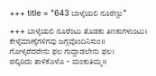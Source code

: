 +++
title = "643 ಬಾಳ್ಕೆಯಲಿ ನೂರೆಣ್ಟು"

+++
ಬಾಳ್ಕೆಯಲಿ ನೂರೆಂಟು ತೊಡಕು ತಿಣಕುಗಳುಂಟು।  
ಕೇಳ್ಕೆಮಾಣ್ಕೆಗಳಿಗವು ಜಗ್ಗವೊಂದಿನಿಸುಂ॥  
ಗೋಳ್ಕರೆದರೇನು ಫಲ ಗುದ್ದಾಡಲೇನು ಫಲ।  
ಪಲ್ಕಿರಿದು ತಾಳಿಕೊಳೊ - ಮಂಕುತಿಮ್ಮ॥  

